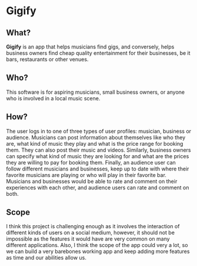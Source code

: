 
# Gigify

## What?
**Gigify** is an app that helps musicians find gigs, and conversely, helps business owners find cheap quality entertainment for their businesses, be it bars, restaurants or other venues.

## Who?
This software is for aspiring musicians, small business owners, or anyone who is involved in a local music scene.

## How?
The user logs in to one of three types of user profiles: musician, business or audience. Musicians can post information about themselves like who they are, what kind of music they play and what is the price range for booking them. They can also post their music and videos. Similarly, business owners can specify what kind of music they are looking for and what are the prices they are willing to pay for booking them. Finally, an audience user can follow different musicians and businesses, keep up to date with where their favorite musicians are playing or who will play in their favorite bar. Musicians and businesses would be able to rate and comment on their experiences with each other, and audience users can rate and comment on both. 

## Scope
I think this project is challenging enough as it involves the interaction of different kinds of users on a social medium, however, it should not be impossible as the features it would have are very common on many different applications. Also, I think the scope of the app could very a lot, so we can build a very barebones working app and keep adding more features as time and our abilities allow us.
